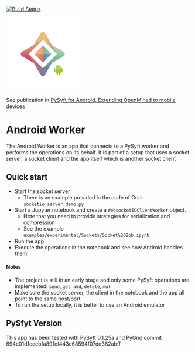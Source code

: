 [![Build Status](https://travis-ci.org/OpenMined/AndroidWorker.svg?branch=master)](https://travis-ci.org/OpenMined/AndroidWorker)

![PySyft for Android](art/pysyft_android.png)

See publication in [PySyft for Android. Extending OpenMined to mobile devices](https://medium.com/@mccorby/pysyft-android-b28da47a767e)

# Android Worker

The Android Worker is an app that connects to a PySyft worker and performs the operations on its behalf. It is part of a setup that uses a socket server, a socket client and the app itself which is another socket client

## Quick start

* Start the socket server
  * There is an example provided in the code of Grid: `socketio_server_demo.py`
* Start a Jupyter notebook and create a `WebsocketIOClientWorker` object.
  * Note that you need to provide strategies for serialization and compression
  * See the example `examples/experimental/Sockets/Socket%20Bob.ipynb`
* Run the app
* Execute the operations in the notebook and see how Android handles them!

#### Notes
* The project is still in an early stage and only some PySyft operations are implemented: `send`, `get`, `add`, `delete`, `mul`
* Make sure the socket server, the client in the notebook and the app all point to the same host/port
* To run the setup locally, it is better to use an Android emulator

## PySfyt Version
This app has been tested with PySyft 0.1.25a and PyGrid commit 694c01d1ecebfa891ef443e68594f07dd382abff


